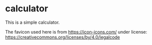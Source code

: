 # calculator

This is a simple calculator.

The favicon used here is from https://icon-icons.com/ under license: https://creativecommons.org/licenses/by/4.0/legalcode